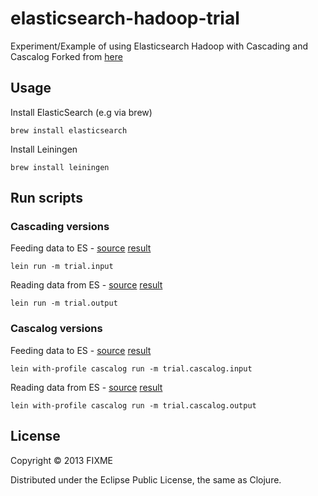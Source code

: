 # elasticsearch-hadoop-trial

Experiment/Example of using Elasticsearch Hadoop with Cascading and Cascalog
Forked from [here](http://github.com/jeroenvandijk/elasticsearch-hadoop-trial)

## Usage

Install ElasticSearch (e.g via brew)

    brew install elasticsearch

Install Leiningen

    brew install leiningen
    
## Run scripts

### Cascading versions
Feeding data to ES - [source](src/trial/input.clj) [result](http://gist.github.com/costin/7984824#file-1-trial-input)

    lein run -m trial.input

Reading data from ES - [source](src/trial/output.clj) [result](http://gist.github.com/costin/7984824#file-2-trial-output)	

    lein run -m trial.output

### Cascalog versions
Feeding data to ES - [source](src/trial/cascalog/input.clj) [result](http://gist.github.com/costin/7984824#file-3-trial-cascalog-input)

    
    lein with-profile cascalog run -m trial.cascalog.input

Reading data from ES - [source](src/trial/cascalog/output.clj) [result](http://gist.github.com/costin/7984824#file-5-trial-cascalog-output)	
    
    lein with-profile cascalog run -m trial.cascalog.output

## License

Copyright © 2013 FIXME

Distributed under the Eclipse Public License, the same as Clojure.
